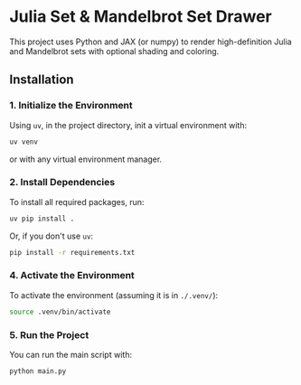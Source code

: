 # Julia Set & Mandelbrot Set Drawer

This project uses Python and JAX (or numpy) to render high-definition Julia and Mandelbrot sets with optional shading and coloring.

## Installation

### 1. Initialize the Environment
Using `uv`, in the project directory, init a virtual environment with:
```sh
uv venv
```
or with any virtual environment manager.

### 2. Install Dependencies
To install all required packages, run:
```sh
uv pip install .
```
Or, if you don't use `uv`:
```sh
pip install -r requirements.txt
```

### 4. Activate the Environment
To activate the environment (assuming it is in `./.venv/`):
```sh
source .venv/bin/activate
```

### 5. Run the Project
You can run the main script with:
```sh
python main.py
```
